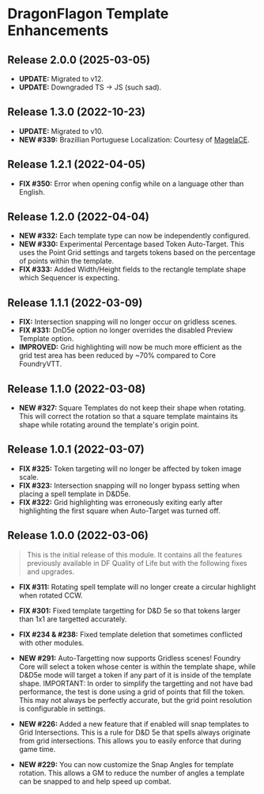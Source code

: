 # DragonFlagon Template Enhancements

## Release 2.0.0 (2025-03-05)
- **UPDATE:** Migrated to v12.
- **UPDATE:** Downgraded TS -> JS (such sad).

## Release 1.3.0 (2022-10-23)
- **UPDATE:** Migrated to v10.
- **NEW #339:** Brazillian Portuguese Localization: Courtesy of [MagelaCE](https://github.com/MagelaCE).

## Release 1.2.1 (2022-04-05)
- **FIX #350:** Error when opening config while on a language other than English.

## Release 1.2.0 (2022-04-04)
- **NEW #332:** Each template type can now be independently configured.
- **NEW #330:** Experimental Percentage based Token Auto-Target. This uses the Point Grid settings and targets tokens based on the percentage of points within the template.
- **FIX #333:** Added Width/Height fields to the rectangle template shape which Sequencer is expecting.

## Release 1.1.1 (2022-03-09)
- **FIX:** Intersection snapping will no longer occur on gridless scenes.
- **FIX #331:** DnD5e option no longer overrides the disabled Preview Template option.
- **IMPROVED:** Grid highlighting will now be much more efficient as the grid test area has been reduced by ~70% compared to Core FoundryVTT.

## Release 1.1.0 (2022-03-08)
- **NEW #327:** Square Templates do not keep their shape when rotating. This will correct the rotation so that a square template maintains its shape while rotating around the template's origin point.

## Release 1.0.1 (2022-03-07)
- **FIX #325:** Token targeting will no longer be affected by token image scale.
- **FIX #323:** Intersection snapping will no longer bypass setting when placing a spell template in D&D5e.
- **FIX #322:** Grid highlighting was erroneously exiting early after highlighting the first square when Auto-Target was turned off.

## Release 1.0.0 (2022-03-06)

> This is the initial release of this module. It contains all the features previously available in DF Quality of Life but with the following fixes and upgrades.

- **FIX #311:** Rotating spell template will no longer create a circular highlight when rotated CCW.
- **FIX #301:** Fixed template targetting for D&D 5e so that tokens larger than 1x1 are targetted accurately.
- **FIX #234 & #238:** Fixed template deletion that sometimes conflicted with other modules.

- **NEW #291:** Auto-Targetting now supports Gridless scenes! Foundry Core will select a token whose center is within the template shape, while D&D5e mode will target a token if any part of it is inside of the template shape. IMPORTANT: In order to simplify the targetting and not have bad performance, the test is done using a grid of points that fill the token. This may not always be perfectly accurate, but the grid point resolution is configurable in settings.
- **NEW #226:** Added a new feature that if enabled will snap templates to Grid Intersections. This is a rule for D&D 5e that spells always originate from grid intersections. This allows you to easily enforce that during game time.
- **NEW #229:** You can now customize the Snap Angles for template rotation. This allows a GM to reduce the number of angles a template can be snapped to and help speed up combat.
